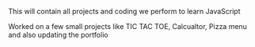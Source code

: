 This will contain all projects and coding we perform to learn JavaScript


Worked on a few small projects like TIC TAC TOE, Calcualtor, Pizza menu and also updating the portfolio
